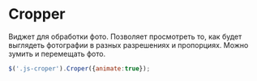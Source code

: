 Cropper
=======

Виджет для обработки фото.
Позволяет просмотреть то, как будет выглядеть фотографии в разных разрешениях и пропорциях.
Можно зумить и перемещать фото.

```javascript
$('.js-croper').Croper({animate:true});
```

